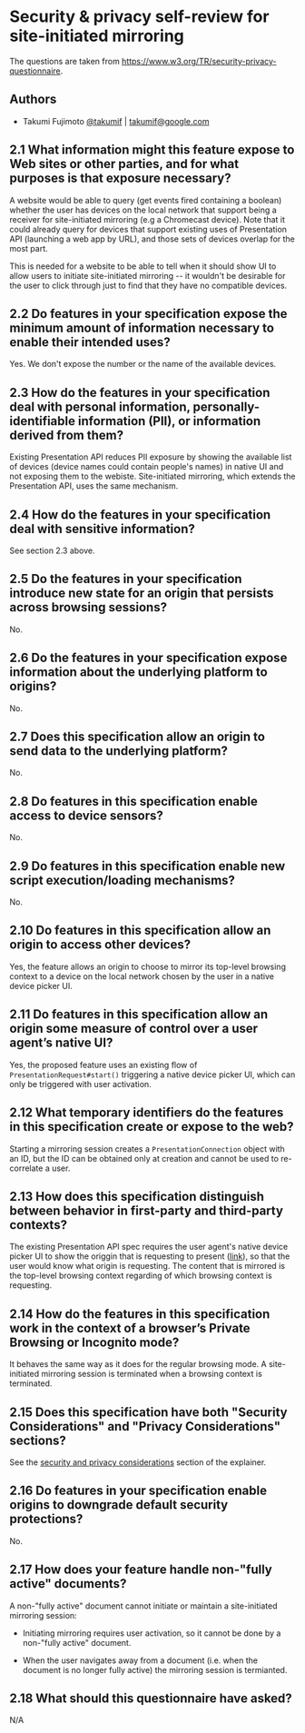 # Security & privacy self-review for site-initiated mirroring

The questions are taken from
https://www.w3.org/TR/security-privacy-questionnaire.

## Authors

- Takumi Fujimoto [@takumif](https://github.com/takumif) |
  [<takumif@google.com>](mailto:takumif@google.com)

## 2.1 What information might this feature expose to Web sites or other parties, and for what purposes is that exposure necessary?

A website would be able to query (get events fired containing a boolean) whether
the user has devices on the local network that support being a receiver for
site-initiated mirroring (e.g a Chromecast device). Note that it could already
query for devices that support existing uses of Presentation API (launching a
web app by URL), and those sets of devices overlap for the most part.

This is needed for a website to be able to tell when it should show UI to allow
users to initiate site-initiated mirroring -- it wouldn't be desirable for the
user to click through just to find that they have no compatible devices.

## 2.2 Do features in your specification expose the minimum amount of information necessary to enable their intended uses?

Yes. We don't expose the number or the name of the available devices.

## 2.3 How do the features in your specification deal with personal information, personally-identifiable information (PII), or information derived from them?

Existing Presentation API reduces PII exposure by showing the available list of
devices (device names could contain people's names) in native UI and not
exposing them to the webiste. Site-initiated mirroring, which extends the
Presentation API, uses the same mechanism.

## 2.4 How do the features in your specification deal with sensitive information?

See section 2.3 above.

## 2.5 Do the features in your specification introduce new state for an origin that persists across browsing sessions?

No.

## 2.6 Do the features in your specification expose information about the underlying platform to origins?

No.

## 2.7 Does this specification allow an origin to send data to the underlying platform?

No.

## 2.8 Do features in this specification enable access to device sensors?

No.

## 2.9 Do features in this specification enable new script execution/loading mechanisms?

No.

## 2.10 Do features in this specification allow an origin to access other devices?

Yes, the feature allows an origin to choose to mirror its top-level browsing
context to a device on the local network chosen by the user in a native device
picker UI.

## 2.11 Do features in this specification allow an origin some measure of control over a user agent’s native UI?

Yes, the proposed feature uses an existing flow of `PresentationRequest#start()`
triggering a native device picker UI, which can only be triggered with user
activation.

## 2.12 What temporary identifiers do the features in this specification create or expose to the web?

Starting a mirroring session creates a `PresentationConnection` object with an
ID, but the ID can be obtained only at creation and cannot be used to
re-correlate a user.

## 2.13 How does this specification distinguish between behavior in first-party and third-party contexts?

The existing Presentation API spec requires the user agent's native device
picker UI to show the origgin that is requesting to present
([link](https://w3c.github.io/presentation-api/#user-interface-guidelines)), so
that the user would know what origin is requesting. The content that is mirrored
is the top-level browsing context regarding of which browsing context is
requesting.

## 2.14 How do the features in this specification work in the context of a browser’s Private Browsing or Incognito mode?

It behaves the same way as it does for the regular browsing mode. A
site-initiated mirroring session is terminated when a browsing context is
terminated.

## 2.15 Does this specification have both "Security Considerations" and "Privacy Considerations" sections?

See the
[security and privacy considerations](https://github.com/webscreens/site-initiated-mirroring/blob/main/explainer.md#security-and-privacy-considerations)
section of the explainer.

## 2.16 Do features in your specification enable origins to downgrade default security protections?

No.

## 2.17 How does your feature handle non-"fully active" documents?

A non-"fully active" document cannot initiate or maintain a site-initiated
mirroring session:

- Initiating mirroring requires user activation, so it cannot be done by a
  non-"fully active" document.

- When the user navigates away from a document (i.e. when the document is no
  longer fully active) the mirroring session is termianted.

## 2.18 What should this questionnaire have asked?

N/A
